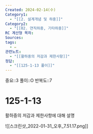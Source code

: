 ```yaml
---
Created: 2024-02-14(수)
Category1:
  - "[[2. 설계개념 및 하중]]"
Category2:
  - "[[02. 연직하중, 기타하중]]"
RC 계산형 목차: 
Sources: 
tags:
  - ✏️
관련노트:
  - "[[활하중의 저감과 제한사항]]"
정답:
  - "[[125-1-13 풀이]]"
---
```

중요::3
풀이::O
반복도::7
#  125-1-13



활하중의 저감과 제한사항에 대해 설명

![[스크린샷_2022-01-31_오후_7.51.17.png]]